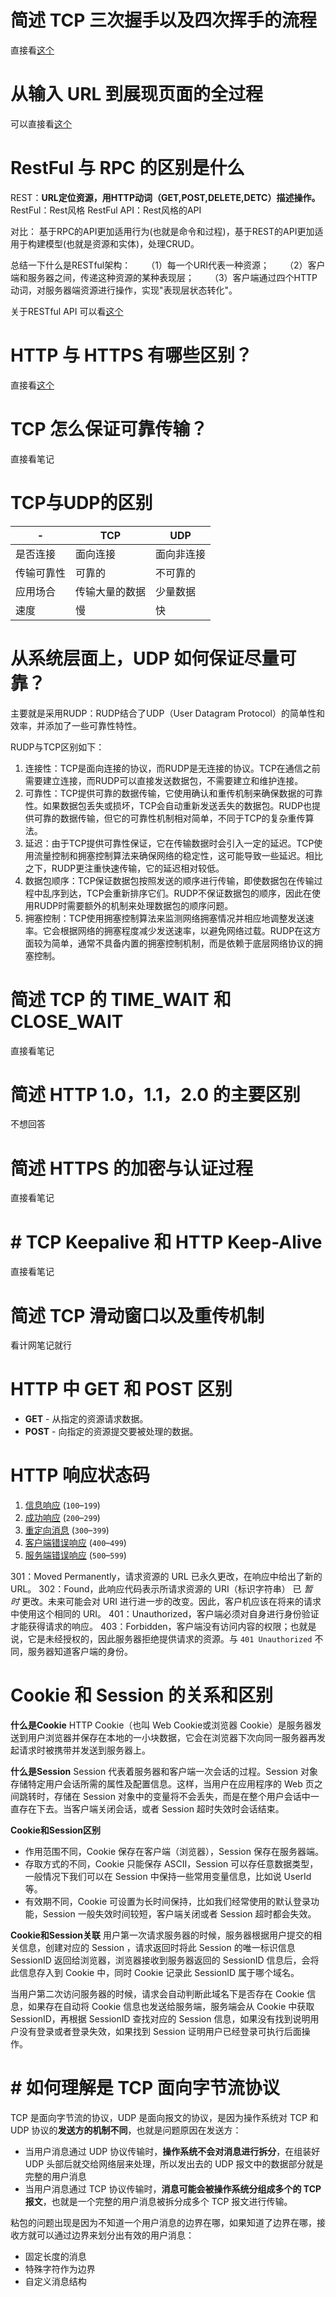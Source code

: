 # 简述 TCP 三次握手以及四次挥手的流程
直接看[这个](obsidian://open?vault=%E4%BB%8E%E5%A4%A7%E4%B8%89%E5%BC%80%E5%A7%8B%E7%9A%84%E5%AD%A6%E4%B9%A0&file=%E8%AE%A1%E7%AE%97%E6%9C%BA%E7%BD%91%E7%BB%9C%2F%E5%9B%BE%E8%A7%A3%E7%BD%91%E7%BB%9C%2FTCP%E7%AF%87%2FTCP%20%E4%B8%89%E6%AC%A1%E6%8F%A1%E6%89%8B%E4%B8%8E%E5%9B%9B%E6%AC%A1%E6%8C%A5%E6%89%8B%E9%9D%A2%E8%AF%95%E9%A2%98)

# 从输入 URL 到展现页面的全过程
可以直接看[这个](obsidian://open?vault=%E4%BB%8E%E5%A4%A7%E4%B8%89%E5%BC%80%E5%A7%8B%E7%9A%84%E5%AD%A6%E4%B9%A0&file=%E8%AE%A1%E7%AE%97%E6%9C%BA%E7%BD%91%E7%BB%9C%2F%E5%9B%BE%E8%A7%A3%E7%BD%91%E7%BB%9C%2F%E5%9F%BA%E7%A1%80%E7%AF%87%2F%E9%94%AE%E5%85%A5%E7%BD%91%E5%9D%80%E5%88%B0%E7%BD%91%E9%A1%B5%E6%98%BE%E7%A4%BA%EF%BC%8C%E6%9C%9F%E9%97%B4%E5%8F%91%E7%94%9F%E4%BA%86%E4%BB%80%E4%B9%88%EF%BC%9F)

# RestFul 与 RPC 的区别是什么
REST：**URL定位资源，用HTTP动词（GET,POST,DELETE,DETC）描述操作。**
RestFul：Rest风格
RestFul API：Rest风格的API

对比：
基于RPC的API更加适用行为(也就是命令和过程)，基于REST的API更加适用于构建模型(也就是资源和实体)，处理CRUD。

总结一下什么是RESTful架构：
　　（1）每一个URI代表一种资源；
　　（2）客户端和服务器之间，传递这种资源的某种表现层；
　　（3）客户端通过四个HTTP动词，对服务器端资源进行操作，实现"表现层状态转化"。

关于RESTful API 可以看[这个](https://www.ruanyifeng.com/blog/2014/05/restful_api.html)

# HTTP 与 HTTPS 有哪些区别？
直接看[这个](obsidian://open?vault=%E4%BB%8E%E5%A4%A7%E4%B8%89%E5%BC%80%E5%A7%8B%E7%9A%84%E5%AD%A6%E4%B9%A0&file=%E8%AE%A1%E7%AE%97%E6%9C%BA%E7%BD%91%E7%BB%9C%2F%E5%9B%BE%E8%A7%A3%E7%BD%91%E7%BB%9C%2FHTTP%E7%AF%87%2FHTTP%20%E5%B8%B8%E8%A7%81%E9%9D%A2%E8%AF%95%E9%A2%98)

# TCP 怎么保证可靠传输？
直接看笔记

# TCP与UDP的区别
|-|TCP|UDP|
|---|---|---|
|是否连接|面向连接|面向非连接|
|传输可靠性|可靠的|不可靠的|
|应用场合|传输大量的数据|少量数据|
|速度|慢|快|

# 从系统层面上，UDP 如何保证尽量可靠？
主要就是采用RUDP：RUDP结合了UDP（User Datagram Protocol）的简单性和效率，并添加了一些可靠性特性。

RUDP与TCP区别如下：
1. 连接性：TCP是面向连接的协议，而RUDP是无连接的协议。TCP在通信之前需要建立连接，而RUDP可以直接发送数据包，不需要建立和维护连接。
2. 可靠性：TCP提供可靠的数据传输，它使用确认和重传机制来确保数据的可靠性。如果数据包丢失或损坏，TCP会自动重新发送丢失的数据包。RUDP也提供可靠的数据传输，但它的可靠性机制相对简单，不同于TCP的复杂重传算法。
3. 延迟：由于TCP提供可靠性保证，它在传输数据时会引入一定的延迟。TCP使用流量控制和拥塞控制算法来确保网络的稳定性，这可能导致一些延迟。相比之下，RUDP更注重快速传输，它的延迟相对较低。
4. 数据包顺序：TCP保证数据包按照发送的顺序进行传输，即使数据包在传输过程中乱序到达，TCP会重新排序它们。RUDP不保证数据包的顺序，因此在使用RUDP时需要额外的机制来处理数据包的顺序问题。
5. 拥塞控制：TCP使用拥塞控制算法来监测网络拥塞情况并相应地调整发送速率。它会根据网络的拥塞程度减少发送速率，以避免网络过载。RUDP在这方面较为简单，通常不具备内置的拥塞控制机制，而是依赖于底层网络协议的拥塞控制。

# 简述 TCP 的 TIME_WAIT 和 CLOSE_WAIT
直接看笔记

# 简述 HTTP 1.0，1.1，2.0 的主要区别
不想回答

# 简述 HTTPS 的加密与认证过程
直接看笔记

# # TCP Keepalive 和 HTTP Keep-Alive
直接看笔记

# 简述 TCP 滑动窗口以及重传机制
看计网笔记就行

# HTTP 中 GET 和 POST 区别
- **GET** - 从指定的资源请求数据。
- **POST** - 向指定的资源提交要被处理的数据。

# HTTP 响应状态码
1. [信息响应](https://developer.mozilla.org/zh-CN/docs/Web/HTTP/Status#%E4%BF%A1%E6%81%AF%E5%93%8D%E5%BA%94) (`100`–`199`)
2. [成功响应](https://developer.mozilla.org/zh-CN/docs/Web/HTTP/Status#%E6%88%90%E5%8A%9F%E5%93%8D%E5%BA%94) (`200`–`299`)
3. [重定向消息](https://developer.mozilla.org/zh-CN/docs/Web/HTTP/Status#%E9%87%8D%E5%AE%9A%E5%90%91%E6%B6%88%E6%81%AF) (`300`–`399`)
4. [客户端错误响应](https://developer.mozilla.org/zh-CN/docs/Web/HTTP/Status#%E5%AE%A2%E6%88%B7%E7%AB%AF%E9%94%99%E8%AF%AF%E5%93%8D%E5%BA%94) (`400`–`499`)
5. [服务端错误响应](https://developer.mozilla.org/zh-CN/docs/Web/HTTP/Status#%E6%9C%8D%E5%8A%A1%E7%AB%AF%E9%94%99%E8%AF%AF%E5%93%8D%E5%BA%94) (`500`–`599`)

301：Moved Permanently，请求资源的 URL 已永久更改，在响应中给出了新的 URL。
302：Found，此响应代码表示所请求资源的 URI（标识字符串） 已 _暂时_ 更改。未来可能会对 URI 进行进一步的改变。因此，客户机应该在将来的请求中使用这个相同的 URI。
401：Unauthorized，客户端必须对自身进行身份验证才能获得请求的响应。
403：Forbidden，客户端没有访问内容的权限；也就是说，它是未经授权的，因此服务器拒绝提供请求的资源。与 `401 Unauthorized` 不同，服务器知道客户端的身份。

# Cookie 和 Session 的关系和区别
**什么是Cookie**
HTTP Cookie（也叫 Web Cookie或浏览器 Cookie）是服务器发送到用户浏览器并保存在本地的一小块数据，它会在浏览器下次向同一服务器再发起请求时被携带并发送到服务器上。

**什么是Session**
Session 代表着服务器和客户端一次会话的过程。Session 对象存储特定用户会话所需的属性及配置信息。这样，当用户在应用程序的 Web 页之间跳转时，存储在 Session 对象中的变量将不会丢失，而是在整个用户会话中一直存在下去。当客户端关闭会话，或者 Session 超时失效时会话结束。

**Cookie和Session区别**
- 作用范围不同，Cookie 保存在客户端（浏览器），Session 保存在服务器端。
- 存取方式的不同，Cookie 只能保存 ASCII，Session 可以存任意数据类型，一般情况下我们可以在 Session 中保持一些常用变量信息，比如说 UserId 等。
- 有效期不同，Cookie 可设置为长时间保持，比如我们经常使用的默认登录功能，Session 一般失效时间较短，客户端关闭或者 Session 超时都会失效。

**Cookie和Session关联**
用户第一次请求服务器的时候，服务器根据用户提交的相关信息，创建对应的 Session ，请求返回时将此 Session 的唯一标识信息 SessionID 返回给浏览器，浏览器接收到服务器返回的 SessionID 信息后，会将此信息存入到 Cookie 中，同时 Cookie 记录此 SessionID 属于哪个域名。

当用户第二次访问服务器的时候，请求会自动判断此域名下是否存在 Cookie 信息，如果存在自动将 Cookie 信息也发送给服务端，服务端会从 Cookie 中获取 SessionID，再根据 SessionID 查找对应的 Session 信息，如果没有找到说明用户没有登录或者登录失效，如果找到 Session 证明用户已经登录可执行后面操作。

# # 如何理解是 TCP 面向字节流协议
TCP 是面向字节流的协议，UDP 是面向报文的协议，是因为操作系统对 TCP 和 UDP 协议的**发送方的机制不同**，也就是问题原因在发送方：
- 当用户消息通过 UDP 协议传输时，**操作系统不会对消息进行拆分**，在组装好 UDP 头部后就交给网络层来处理，所以发出去的 UDP 报文中的数据部分就是完整的用户消息
- 当用户消息通过 TCP 协议传输时，**消息可能会被操作系统分组成多个的 TCP 报文**，也就是一个完整的用户消息被拆分成多个 TCP 报文进行传输。

粘包的问题出现是因为不知道一个用户消息的边界在哪，如果知道了边界在哪，接收方就可以通过边界来划分出有效的用户消息：
- 固定长度的消息
- 特殊字符作为边界
- 自定义消息结构

